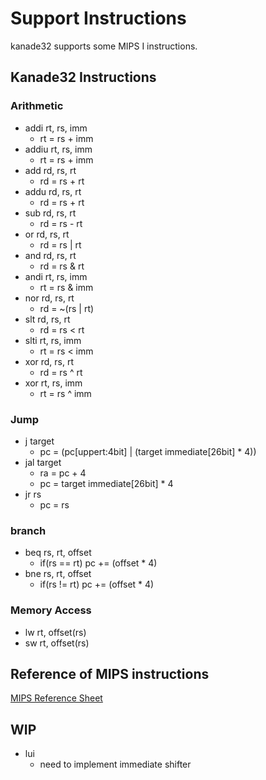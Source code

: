 # Support Instructions
kanade32 supports some MIPS I instructions.

## Kanade32 Instructions

### Arithmetic
- addi rt, rs, imm
    - rt = rs + imm
- addiu rt, rs, imm
    - rt = rs + imm
- add rd, rs, rt
    - rd = rs + rt
- addu rd, rs, rt
    - rd = rs + rt
- sub rd, rs, rt
    - rd = rs - rt
- or rd, rs, rt
    - rd = rs | rt
- and rd, rs, rt
    - rd = rs & rt
- andi rt, rs, imm
    - rt = rs & imm
- nor rd, rs, rt
    - rd = ~(rs | rt)
- slt rd, rs, rt
    - rd = rs < rt
- slti rt, rs, imm
    - rt = rs < imm
- xor rd, rs, rt
    - rd = rs ^ rt
- xor rt, rs, imm
    - rt = rs ^ imm

### Jump
- j target
    - pc = (pc[uppert:4bit] | (target immediate[26bit] * 4))
- jal target
    - ra = pc + 4
    - pc = target immediate[26bit] * 4
- jr rs
    - pc = rs

### branch
- beq rs, rt, offset
    - if(rs == rt) pc += (offset * 4)
- bne rs, rt, offset
    - if(rs != rt) pc += (offset * 4)

### Memory Access
- lw rt, offset(rs)
- sw rt, offset(rs)


## Reference of MIPS instructions
[MIPS Reference Sheet](http://www2.engr.arizona.edu/~ece369/Resources/spim/MIPSReference.pdf)

## WIP
- lui
    - need to implement immediate shifter

